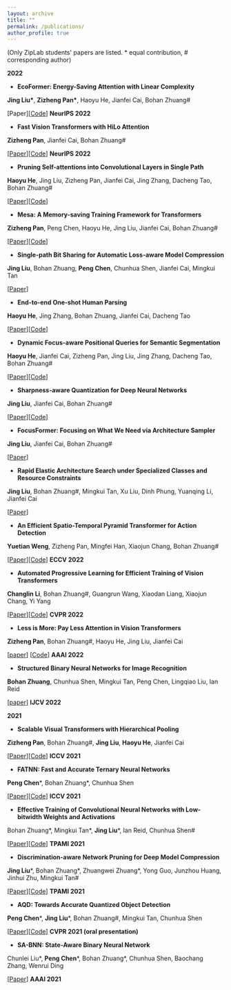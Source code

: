 ```yaml
---
layout: archive
title: ""
permalink: /publications/
author_profile: true
---
```


(Only ZipLab students' papers are listed. \* equal contribution, \# corresponding author)


**2022**

- **EcoFormer: Energy-Saving Attention with Linear Complexity**

**Jing Liu\***, **Zizheng Pan\***, Haoyu He, Jianfei Cai, Bohan Zhuang\#

[Paper][[Code](https://github.com/ziplab/EcoFormer)]  **NeurIPS 2022**


- **Fast Vision Transformers with HiLo Attention**

**Zizheng Pan**, Jianfei Cai, Bohan Zhuang\#

[[Paper](https://arxiv.org/abs/2205.13213)][[Code](https://github.com/ziplab/LITv2)]  **NeurIPS 2022**


- **Pruning Self-attentions into Convolutional Layers in Single Path**

**Haoyu He**, Jing Liu, Zizheng Pan, Jianfei Cai, Jing Zhang, Dacheng Tao, Bohan Zhuang\#

[[Paper](https://arxiv.org/abs/2111.11802)][[Code](https://github.com/zip-group/SPViT)]


- **Mesa: A Memory-saving Training Framework for Transformers**

**Zizheng Pan**, Peng Chen, Haoyu He, Jing Liu, Jianfei Cai, Bohan Zhuang\#

[[Paper](https://arxiv.org/abs/2111.11124)][[Code](https://github.com/zip-group/Mesa)]


- **Single-path Bit Sharing for Automatic Loss-aware Model Compression**

**Jing Liu**, Bohan Zhuang, **Peng Chen**, Chunhua Shen, Jianfei Cai, Mingkui Tan

[[Paper](https://arxiv.org/abs/2101.04935)]


- **End-to-end One-shot Human Parsing**

**Haoyu He**, Jing Zhang, Bohan Zhuang, Jianfei Cai, Dacheng Tao

[[Paper](https://arxiv.org/abs/2105.01241)][[Code](https://github.com/Charleshhy/One-shot-Human-Parsing/stargazers)]


- **Dynamic Focus-aware Positional Queries for Semantic Segmentation**

**Haoyu He**, Jianfei Cai, Zizheng Pan, Jing Liu, Jing Zhang, Dacheng Tao, Bohan Zhuang\#

[[Paper](https://arxiv.org/abs/2204.01244)][[Code](https://github.com/zip-group/FASeg)]


- **Sharpness-aware Quantization for Deep Neural Networks**

**Jing Liu**, Jianfei Cai, Bohan Zhuang\#

[[Paper](https://arxiv.org/abs/2111.12273)][[Code](https://github.com/zip-group/SAQ)]


- **FocusFormer: Focusing on What We Need via Architecture Sampler**

**Jing Liu**, Jianfei Cai, Bohan Zhuang\#

[[Paper](https://arxiv.org/abs/2208.10861)]


- **Rapid Elastic Architecture Search under Specialized Classes and Resource Constraints**

**Jing Liu**, Bohan Zhuang\#, Mingkui Tan, Xu Liu, Dinh Phung, Yuanqing Li, Jianfei Cai

[[Paper](https://arxiv.org/abs/2108.01224)]


- **An Efficient Spatio-Temporal Pyramid Transformer for Action Detection**

**Yuetian Weng**, Zizheng Pan, Mingfei Han, Xiaojun Chang, Bohan Zhuang\#

[[Paper](https://arxiv.org/abs/2207.10448)][[Code](https://github.com/ziplab/STPT)]   **ECCV 2022**



- **Automated Progressive Learning for Efficient Training of Vision Transformers**

**Changlin Li**, Bohan Zhuang\#, Guangrun Wang, Xiaodan Liang, Xiaojun Chang, Yi Yang

[[Paper](https://arxiv.org/abs/2203.14509)][[Code](https://github.com/changlin31/AutoProg)]  **CVPR 2022**


- **Less is More: Pay Less Attention in Vision Transformers**

**Zizheng Pan**, Bohan Zhuang\#, Haoyu He, Jing Liu, Jianfei Cai

[[paper](http://arxiv.org/abs/2105.14217)] [[Code](https://github.com/zhuang-group/LIT)] **AAAI 2022**



- **Structured Binary Neural Networks for Image Recognition**

**Bohan Zhuang**, Chunhua Shen, Mingkui Tan, Peng Chen, Lingqiao Liu, Ian Reid

[[paper](https://arxiv.org/abs/1909.09934)]  **IJCV 2022**



**2021**


- **Scalable Visual Transformers with Hierarchical Pooling**

**Zizheng Pan**, Bohan Zhuang\#, **Jing Liu**, **Haoyu He**, Jianfei Cai

[[Paper](https://arxiv.org/abs/2103.10619)][[Code](https://github.com/zhuang-group/HVT)]  **ICCV 2021**


- **FATNN: Fast and Accurate Ternary Neural Networks**

**Peng Chen**\*,  Bohan Zhuang\*, Chunhua Shen

[[Paper](https://arxiv.org/pdf/2008.05101.pdf)][[Code](https://github.com/zhuang-group/QTool)]   **ICCV 2021**


- **Effective Training of Convolutional Neural Networks with Low-bitwidth Weights and Activations**

Bohan Zhuang\*, Mingkui Tan\*, **Jing Liu**\*, Ian Reid, Chunhua Shen\#

[[Paper](https://arxiv.org/pdf/1908.04680.pdf)][[Code](https://github.com/bohanzhuang/Towards-Effective-Low-bitwidth-Convolutional-Neural-Networks)] **TPAMI 2021**


- **Discrimination-aware Network Pruning for Deep Model Compression**

**Jing Liu**\*, Bohan Zhuang\*, Zhuangwei Zhuang\*, Yong Guo, Junzhou Huang, Jinhui Zhu, Mingkui Tan\#

[[Paper](https://ieeexplore.ieee.org/document/9384353)][[Code](https://github.com/SCUT-AILab/DCP)] **TPAMI 2021**


- **AQD: Towards Accurate Quantized Object Detection**

**Peng Chen**\*, **Jing Liu**\*, Bohan Zhuang\#, Mingkui Tan, Chunhua Shen

[[Paper](https://arxiv.org/abs/2007.06919)][[Code](https://github.com/zhuang-group/QTool)]  **CVPR 2021 (oral presentation)**


- **SA-BNN: State-Aware Binary Neural Network**

Chunlei Liu\*, **Peng Chen**\*, Bohan Zhuang\*, Chunhua Shen, Baochang Zhang, Wenrui Ding

[[Paper](https://ojs.aaai.org/index.php/AAAI/article/view/16306)] **AAAI 2021**







